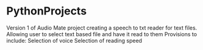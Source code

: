 # PythonProjects
Version 1 of Audio Mate project creating a speech to txt reader for text files. Allowing user to select text based file and have it read to them
Provisions to include:
  Selection of voice
  Selection of reading speed
